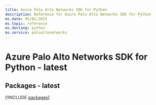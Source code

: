 ```yaml
---
title: Azure Palo Alto Networks SDK for Python
description: Reference for Azure Palo Alto Networks SDK for Python
ms.date: 05/02/2025
ms.topic: reference
ms.devlang: python
ms.service: paloaltonetworks
---
```

# Azure Palo Alto Networks SDK for Python - latest
## Packages - latest
[!INCLUDE [packages](palo-alto-networks-index.md)]